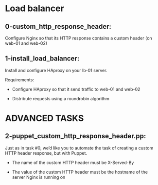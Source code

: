 # Load balancer

## 0-custom_http_response_header:

Configure Nginx so that its HTTP response contains a custom header (on web-01 and web-02)


## 1-install_load_balancer:

Install and configure HAproxy on your lb-01 server.

Requirements:

- Configure HAproxy so that it send traffic to web-01 and web-02

- Distribute requests using a roundrobin algorithm


# ADVANCED TASKS

## 2-puppet_custom_http_response_header.pp:

Just as in task #0, we’d like you to automate the task of creating a custom HTTP header response, but with Puppet.

- The name of the custom HTTP header must be X-Served-By

- The value of the custom HTTP header must be the hostname of the server Nginx is running on
